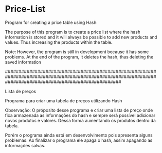 # Price-List

Program for creating a price table using Hash


The purpose of this program is to create a price list where the hash information is stored and it will always be possible to add new products and values. 
Thus increasing the products within the table.

Note:
However, the program is still in development because it has some problems.
At the end of the program, it deletes the hash, thus deleting the saved information

###########################################################################################################################################################

Lista de preços

Programa para criar uma tabela de preços utilizando Hash

Observação:
O próposito desse programa e criar uma lista de preço onde fica armazenada as informações do hash e sempre será possível adicionar novos produtos e 
valores. Dessa forma aumentando os produtos dentro da tabela.

Porém o programa ainda está em desenvolvimento pois apresenta alguns problemas.
Ao finalizar o programa ele apaga o hash, assim apagando as informações salvas.
